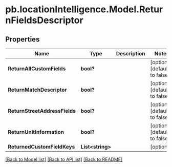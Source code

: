 # pb.locationIntelligence.Model.ReturnFieldsDescriptor
## Properties

Name | Type | Description | Notes
------------ | ------------- | ------------- | -------------
**ReturnAllCustomFields** | **bool?** |  | [optional] [default to false]
**ReturnMatchDescriptor** | **bool?** |  | [optional] [default to false]
**ReturnStreetAddressFields** | **bool?** |  | [optional] [default to false]
**ReturnUnitInformation** | **bool?** |  | [optional] [default to false]
**ReturnedCustomFieldKeys** | **List&lt;string&gt;** |  | [optional] 

[[Back to Model list]](../README.md#documentation-for-models) [[Back to API list]](../README.md#documentation-for-api-endpoints) [[Back to README]](../README.md)

